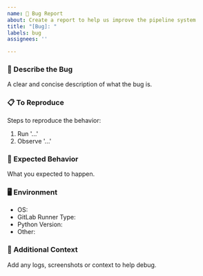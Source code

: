 ```yaml
---
name: 🐞 Bug Report
about: Create a report to help us improve the pipeline system
title: "[Bug]: "
labels: bug
assignees: ''

---
```


### 🐛 Describe the Bug
A clear and concise description of what the bug is.

### 📋 To Reproduce
Steps to reproduce the behavior:
1. Run '...'
2. Observe '...'

### 🤔 Expected Behavior
What you expected to happen.

### 🖥️ Environment
- OS:
- GitLab Runner Type:
- Python Version:
- Other:

### 📎 Additional Context
Add any logs, screenshots or context to help debug.
